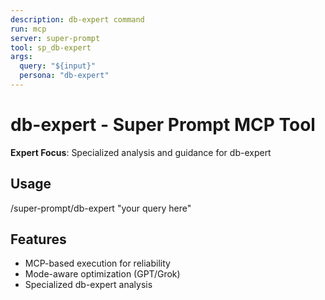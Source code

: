 ```yaml
---
description: db-expert command
run: mcp
server: super-prompt
tool: sp_db-expert
args:
  query: "${input}"
  persona: "db-expert"
---
```


# **db-expert - Super Prompt MCP Tool**

**Expert Focus**: Specialized analysis and guidance for db-expert

## Usage
/super-prompt/db-expert "your query here"

## Features
- MCP-based execution for reliability
- Mode-aware optimization (GPT/Grok)
- Specialized db-expert analysis
